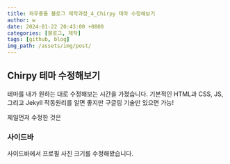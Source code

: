 ```yaml
---
title: 좌우충돌 블로그 제작과정_4_Chirpy 테마 수정해보기
author: w
date: 2024-01-22 20:43:00 +0800
categories: [블로그, 제작]
tags: [github, blog]
img_path: /assets/img/post/
---
```


## Chirpy 테마 수정해보기

테마를 내가 원하는 대로 수정해보는 시간을 가졌습니다.
기본적인 HTML과 CSS, JS, 그리고 Jekyll 작동원리를 알면 좋지만
구글링 기술만 있으면 가능!

제일먼저 수정한 것은

### 사이드바

사이드바에서 프로필 사진 크기를 수정해봤습니다.
